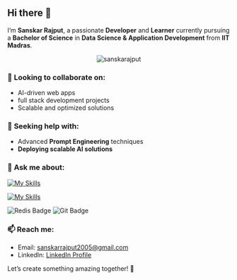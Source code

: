 ## Hi there 👋

<!--
**sanskarajput/sanskarajput** is a ✨ _special_ ✨ repository because its `README.md` (this file) appears on your GitHub profile.

Here are some ideas to get you started:

- 🔭 I’m currently working on ...
- 🌱 I’m currently learning ...
- 👯 I’m looking to collaborate on ...
- 🤔 I’m looking for help with ...
- 💬 Ask me about ...
- 📫 How to reach me: ...
- 😄 Pronouns: ...
- ⚡ Fun fact: ...
-->

I’m **Sanskar Rajput**, a passionate **Developer** and **Learner** currently pursuing a **Bachelor of Science** in **Data Science & Application Development** from **IIT Madras**.

<p align="center"> <img src="https://komarev.com/ghpvc/?username=sanskarajput&label=Visitors%20Count&color=blueviolet&style=flat" alt="sanskarajput" /> </p>


<!--
### 🚀 **Currently working on**:
-->

<!--
### 🌱 **Currently learning**:
-->

### 🤝 **Looking to collaborate on**:
- AI-driven web apps
- full stack development projects
- Scalable and optimized solutions

### 🧠 **Seeking help with**:
- Advanced **Prompt Engineering** techniques
- **Deploying scalable AI solutions**

### 💬 **Ask me about**:
  [![My Skills](https://skillicons.dev/icons?i=python,java,bash,html,css,js,flask,vue)](https://skillicons.dev)

  [![My Skills](https://skillicons.dev/icons?i=sqlite,mysql,postgresql)](https://skillicons.dev)
  <p>
    <img src="https://img.shields.io/badge/Redis-skyblue?style=flat&logo=redis&logoColor=red" alt="Redis Badge"/>
    <img src="https://img.shields.io/badge/Github-white?style=flat&logo=github&logoColor=black" alt="Git Badge"/>
  </p>

### 📫 **Reach me**:
- Email: [sanskarrajput2005@gmail.com](mailto:sanskarrajput2005@gmail.com)
- LinkedIn: [LinkedIn Profile](https://www.linkedin.com/in/sanskarajput/)

Let’s create something amazing together! 🚀
